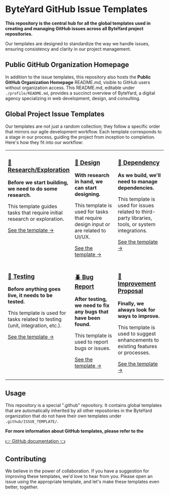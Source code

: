 # ByteYard GitHub Issue Templates

**This repository is the central hub for all the global templates used in creating and managing GitHub issues across all ByteYard project repositories.**

Our templates are designed to standardize the way we
handle issues, ensuring consistency and clarity in our
project management.

## Public GitHub Organization Homepage

In addition to the issue templates, this repository also
hosts the **Public GitHub Organization Homepage** README.md,
visible to GitHub users without organization access. This
README.md, editable under `./profile/README.md`, provides
a succinct overview of ByteYard, a digital agency
specializing in web development, design, and consulting.

## Global Project Issue Templates

Our templates are not just a random collection; they
follow a specific order that mirrors our agile development
workflow. Each template corresponds to a stage in our
process, guiding the project from inception to completion.
Here's how they fit into our workflow:

<table>
<tr>
<td valign="top" width="33%">

### [🔭 Research/Exploration](.github/ISSUE_TEMPLATE/05%20Research-Exploration.yml)

**Before we start building, we need to do some research.**

This template guides tasks that require initial research or exploration.

[See the template →](.github/ISSUE_TEMPLATE/05%20Research-Exploration.yml#L1-L20)

</td>
<td valign="top" width="33%">

### [🌈 Design](.github/ISSUE_TEMPLATE/08%20Design.yml)

**With research in hand, we can start designing.**

This template is used for tasks that require design input or are related to UI/UX.

[See the template →](.github/ISSUE_TEMPLATE/08%20Design.yml#L1-L8)

</td>
<td valign="top" width="33%">

### [💾 Dependency](.github/ISSUE_TEMPLATE/07%20Dependency.yml)

**As we build, we'll need to manage dependencies.**

This template is used for issues related to third-party libraries, tools, or system integrations.

[See the template →](.github/ISSUE_TEMPLATE/07%20Dependency.yml#L1-L8)

</td>
</tr>
<tr>
<td valign="top" width="33%">

### [🤖 Testing](.github/ISSUE_TEMPLATE/06%20Testing.yml)

**Before anything goes live, it needs to be tested.**

This template is used for tasks related to testing (unit, integration, etc.).

[See the template →](.github/ISSUE_TEMPLATE/06%20Testing.yml#L1-L20)

</td>
<td valign="top" width="33%">

### [🪲 Bug Report](.github/ISSUE_TEMPLATE/02%20Bug%20Report.yml)

**After testing, we need to fix any bugs that have been found.**

This template is used to report bugs or issues.

[See the template →](.github/ISSUE_TEMPLATE/02%20Bug%20Report.yml#L1-L6)

</td>
<td valign="top" width="33%">

### [🌟 Improvement Proposal](.github/ISSUE_TEMPLATE/04%20Improvement%20Proposal.yml)

**Finally, we always look for ways to improve.**

This template is used to suggest enhancements to existing features or processes.

[See the template →](.github/ISSUE_TEMPLATE/04%20Improvement%20Proposal.yml#L1-L20)

</td>
</tr>
</table>


## Usage

This repository is a special ".github" repository. It
contains global templates that are automatically inherited
by all other repositories in the ByteYard organization
that do not have their own templates under
`.github/ISSUE_TEMPLATE/`.

**For more information about GitHub templates, please refer
to the**

[👉 GitHub documentation 👈](https://docs.github.com/en/communities/using-templates-to-encourage-useful-issues-and-pull-requests/about-issue-and-pull-request-templates)

## Contributing

We believe in the power of collaboration. If you have a
suggestion for improving these templates, we'd love to
hear from you. Please open an issue using the appropriate
template, and let's make these templates even better,
together.
